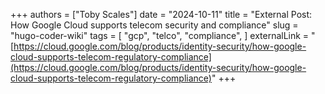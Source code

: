 +++
authors = ["Toby Scales"]
date = "2024-10-11"
title = "External Post: How Google Cloud supports telecom security and compliance"
slug = "hugo-coder-wiki"
tags = [
    "gcp",
    "telco",
    "compliance",
]
externalLink = "[https://cloud.google.com/blog/products/identity-security/how-google-cloud-supports-telecom-regulatory-compliance](https://cloud.google.com/blog/products/identity-security/how-google-cloud-supports-telecom-regulatory-compliance)"
+++
